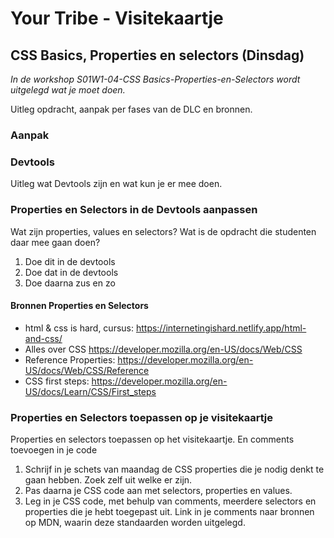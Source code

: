 # Your Tribe - Visitekaartje

## CSS Basics, Properties en selectors (Dinsdag)

_In de workshop S01W1-04-CSS Basics-Properties-en-Selectors wordt uitgelegd wat je moet doen._


Uitleg opdracht, aanpak per fases van de DLC en bronnen.


### Aanpak 



### Devtools

Uitleg wat Devtools zijn en wat kun je er mee doen. 

### Properties en Selectors in de Devtools aanpassen

Wat zijn properties, values en selectors? Wat is de opdracht die studenten daar mee gaan doen? 

1. Doe dit in de devtools
2. Doe dat in de devtools
3. Doe daarna zus en zo


#### Bronnen Properties en Selectors

- html & css is hard, cursus:  https://internetingishard.netlify.app/html-and-css/
- Alles over CSS https://developer.mozilla.org/en-US/docs/Web/CSS
- Reference Properties: https://developer.mozilla.org/en-US/docs/Web/CSS/Reference
- CSS first steps: https://developer.mozilla.org/en-US/docs/Learn/CSS/First_steps


  

### Properties en Selectors toepassen op je visitekaartje

Properties en selectors toepassen op het visitekaartje. En comments toevoegen in je code

1. Schrijf in je schets van maandag de CSS properties die je nodig denkt te gaan hebben. Zoek zelf uit welke er zijn.
2. Pas daarna je CSS code aan met selectors, properties en values.
3. Leg in je CSS code, met behulp van comments, meerdere selectors en properties die je hebt toegepast uit. Link in je comments naar bronnen op MDN, waarin deze standaarden worden uitgelegd.
